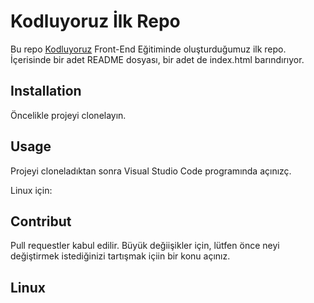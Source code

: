 # Kodluyoruz İlk Repo 

Bu repo [Kodluyoruz](https://www.kodluyoruz.org) Front-End Eğitiminde oluşturduğumuz ilk repo. İçerisinde bir adet README dosyası, bir adet de index.html barındırıyor.

## Installation
Öncelikle projeyi clonelayın. [](https://github.com/feyzayayc/kodluyoruzilkrepo.git)

## Usage
Projeyi cloneladıktan sonra Visual Studio Code programında açınızç.

Linux için:


## Contribut
Pull requestler kabul edilir. Büyük değiişikler için, lütfen önce neyi değiştirmek istediğinizi tartışmak içiin bir konu açınız.

## Linux

